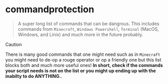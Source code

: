 # commandprotection
> A super long list of commands that can be dangrous. This includes commands from `Minecraft`, `Windows Powershell`, `Terminal` (MacOS, Windows, and Linix) and much more in the future probably.

> [!CAUTION]
> There is many good commands that one might need such as in `Minecraft` you might need to de-op a rouge operator or op a friendly one but this list blocks both and much more useful ones! **In short, check if the commands your script needs is not on the list or you might up ending up with the inabilty to do ANYTHING.**.
